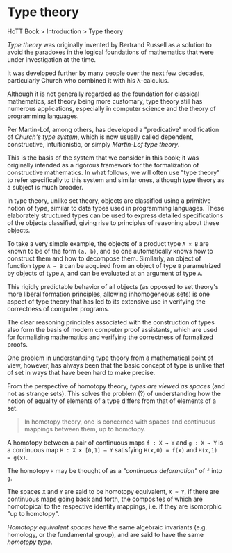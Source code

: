 # Type theory

HoTT Book > Introduction > Type theory

*Type theory* was originally invented by Bertrand Russell as a solution to avoid the paradoxes in the logical foundations of mathematics that were under investigation at the time.

It was developed further by many people over the next few decades, particularly Church who combined it with his λ-calculus.

Although it is not generally regarded as the foundation for classical mathematics, set theory being more customary, type theory still has numerous applications, especially in computer science and the theory of programming languages.

Per Martin-Lof, among others, has developed a "predicative" modification of *Church's type system*, which is now usually called dependent, constructive, intuitionistic, or simply *Martin-Lof type theory*.

This is the basis of the system that we consider in this book; it was originally intended as a rigorous framework for the formalization of constructive mathematics. In what follows, we will often use "type theory" to refer specifically to this system and similar ones, although type theory as a subject is much broader.

In type theory, unlike set theory, objects are classified using a primitive notion of *type*, similar to data types used in programming languages. These elaborately structured types can be used to express detailed specifications of the objects classified, giving rise to principles of reasoning about these objects.

To take a very simple example, the objects of a product type `A × B` are known to be of the form `(a, b)`, and so one automatically knows how to construct them and how to decompose them. Similarly, an object of function type `A → B` can be acquired from an object of type `B` parametrized by objects of type `A`, and can be evaluated at an argument of type `A`.

This rigidly predictable behavior of all objects (as opposed to set theory's more liberal formation principles, allowing inhomogeneous sets) is one aspect of type theory that has led to its extensive use in verifying the correctness of computer programs.

The clear reasoning principles associated with the construction of types also form the basis of modern computer proof assistants, which are used for formalizing mathematics and verifying the correctness of formalized proofs.

One problem in understanding type theory from a mathematical point of view, however, has always been that the basic concept of type is unlike that of set in ways that have been hard to make precise.

From the perspective of homotopy theory, *types are viewed as spaces* (and not as strange sets). This solves the problem (?) of understanding how the notion of equality of elements of a type differs from that of elements of a set.

>In homotopy theory, one is concerned with spaces and continuous mappings between them, up to homotopy.

A homotopy between a pair of continuous maps 
`f : X → Y` and 
`g : X → Y` 
is a continuous map 
`H : X × [0,1] → Y` 
satisfying 
`H(x,0) = f(x)` and 
`H(x,1) = g(x)`.

The homotopy `H` may be thought of as a *"continuous deformation"* of `f` into `g`.

The spaces `X` and `Y` are said to be homotopy equivalent, `X ≃ Y`, if there are continuous maps going back and forth, the composites of which are homotopical to the respective identity mappings, i.e. if they are isomorphic "up to homotopy".

*Homotopy equivalent spaces* have the same algebraic invariants (e.g. homology, or the fundamental group), and are said to have the same *homotopy type*.
